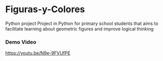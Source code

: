 # Figuras-y-Colores
Python project 
Project in Python for primary school students that aims to 
facilitate learning about geometric figures and improve logical thinking

### Demo Video
https://youtu.be/N9e-9FVUfPE
